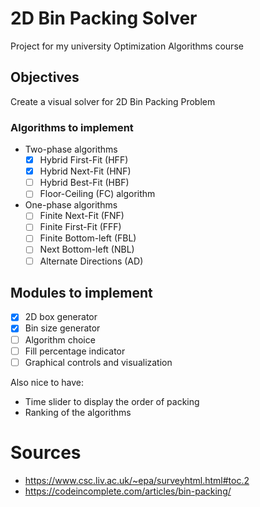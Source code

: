 # 2D Bin Packing Solver
Project for my university Optimization Algorithms course

## Objectives

Create a visual solver for 2D Bin Packing Problem

### Algorithms to implement

- Two-phase algorithms
  - [x] Hybrid First-Fit (HFF)
  - [x] Hybrid Next-Fit (HNF)
  - [ ] Hybrid Best-Fit (HBF)
  - [ ] Floor-Ceiling (FC) algorithm
- One-phase algorithms
  - [ ] Finite Next-Fit (FNF)
  - [ ] Finite First-Fit (FFF)
  - [ ] Finite Bottom-left (FBL)
  - [ ] Next Bottom-left (NBL)
  - [ ] Alternate Directions (AD)

## Modules to implement

- [x] 2D box generator
- [x] Bin size generator
- [ ] Algorithm choice
- [ ] Fill percentage indicator
- [ ] Graphical controls and visualization

Also nice to have:
- Time slider to display the order of packing
- Ranking of the algorithms

# Sources

- https://www.csc.liv.ac.uk/~epa/surveyhtml.html#toc.2
- https://codeincomplete.com/articles/bin-packing/